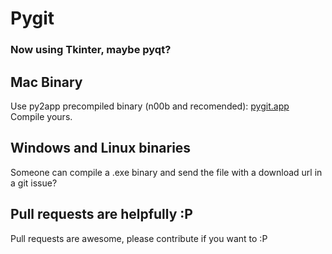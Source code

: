 # Pygit

### Now using Tkinter, maybe pyqt?

## Mac Binary
Use py2app precompiled binary (n00b and recomended):
[pygit.app](http://docscloud.me/download/50f1f73283167b537b000001)
Compile yours.

## Windows and Linux binaries
Someone can compile a .exe binary and send the file with a download url in a git issue?

## Pull requests are helpfully :P
Pull requests are awesome, please contribute if you want to :P
